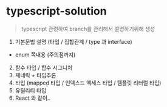 # typescript-solution

> typescript 관련하여 branch를 관리해서 설명하기위해 생성

1. 기본문법 설명 (타입 / 집합관계 / type 과 interface)
  - enum 쪽내용 (주의점까지)
2. 함수 타입 / 합수 시그니처
3. 제네릭 + 타입추론
4. 타입 (mapped 타입 / 인덱스드 엑세스 타입 / 템플릿 리터럴 타입)
5. 유틸리티 타입
6. React 와 같이..